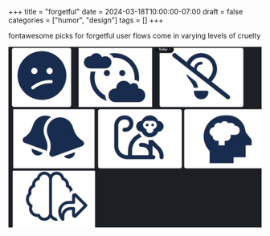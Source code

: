 +++
title = "forgetful"
date = 2024-03-18T10:00:00-07:00
draft = false
categories = ["humor", "design"]
tags = []
+++

fontawesome picks for forgetful user flows come in varying levels of cruelty

![](./forget.png)